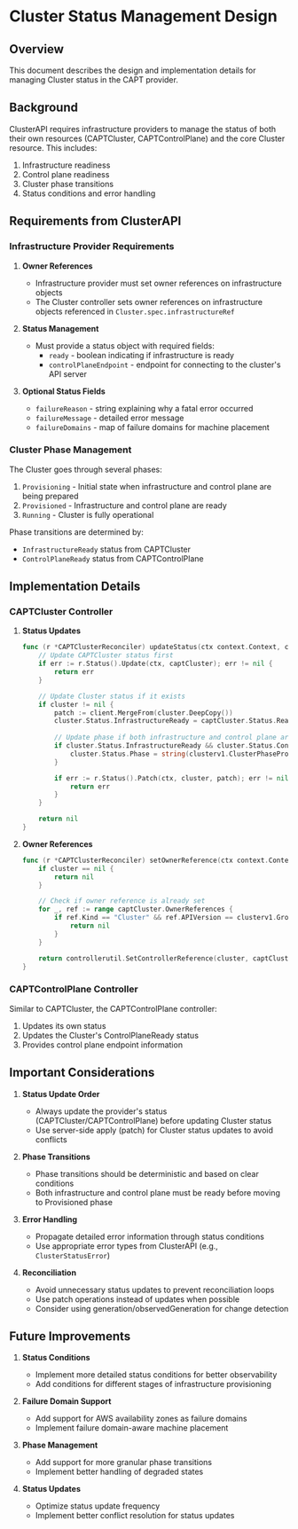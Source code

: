# Cluster Status Management Design

## Overview

This document describes the design and implementation details for managing Cluster status in the CAPT provider.

## Background

ClusterAPI requires infrastructure providers to manage the status of both their own resources (CAPTCluster, CAPTControlPlane) and the core Cluster resource. This includes:

1. Infrastructure readiness
2. Control plane readiness
3. Cluster phase transitions
4. Status conditions and error handling

## Requirements from ClusterAPI

### Infrastructure Provider Requirements

1. **Owner References**
   - Infrastructure provider must set owner references on infrastructure objects
   - The Cluster controller sets owner references on infrastructure objects referenced in `Cluster.spec.infrastructureRef`

2. **Status Management**
   - Must provide a status object with required fields:
     - `ready` - boolean indicating if infrastructure is ready
     - `controlPlaneEndpoint` - endpoint for connecting to the cluster's API server

3. **Optional Status Fields**
   - `failureReason` - string explaining why a fatal error occurred
   - `failureMessage` - detailed error message
   - `failureDomains` - map of failure domains for machine placement

### Cluster Phase Management

The Cluster goes through several phases:
1. `Provisioning` - Initial state when infrastructure and control plane are being prepared
2. `Provisioned` - Infrastructure and control plane are ready
3. `Running` - Cluster is fully operational

Phase transitions are determined by:
- `InfrastructureReady` status from CAPTCluster
- `ControlPlaneReady` status from CAPTControlPlane

## Implementation Details

### CAPTCluster Controller

1. **Status Updates**
   ```go
   func (r *CAPTClusterReconciler) updateStatus(ctx context.Context, captCluster *infrastructurev1beta1.CAPTCluster, cluster *clusterv1.Cluster) error {
       // Update CAPTCluster status first
       if err := r.Status().Update(ctx, captCluster); err != nil {
           return err
       }

       // Update Cluster status if it exists
       if cluster != nil {
           patch := client.MergeFrom(cluster.DeepCopy())
           cluster.Status.InfrastructureReady = captCluster.Status.Ready
           
           // Update phase if both infrastructure and control plane are ready
           if cluster.Status.InfrastructureReady && cluster.Status.ControlPlaneReady {
               cluster.Status.Phase = string(clusterv1.ClusterPhaseProvisioned)
           }

           if err := r.Status().Patch(ctx, cluster, patch); err != nil {
               return err
           }
       }

       return nil
   }
   ```

2. **Owner References**
   ```go
   func (r *CAPTClusterReconciler) setOwnerReference(ctx context.Context, captCluster *infrastructurev1beta1.CAPTCluster, cluster *clusterv1.Cluster) error {
       if cluster == nil {
           return nil
       }

       // Check if owner reference is already set
       for _, ref := range captCluster.OwnerReferences {
           if ref.Kind == "Cluster" && ref.APIVersion == clusterv1.GroupVersion.String() {
               return nil
           }
       }

       return controllerutil.SetControllerReference(cluster, captCluster, r.Scheme)
   }
   ```

### CAPTControlPlane Controller

Similar to CAPTCluster, the CAPTControlPlane controller:
1. Updates its own status
2. Updates the Cluster's ControlPlaneReady status
3. Provides control plane endpoint information

## Important Considerations

1. **Status Update Order**
   - Always update the provider's status (CAPTCluster/CAPTControlPlane) before updating Cluster status
   - Use server-side apply (patch) for Cluster status updates to avoid conflicts

2. **Phase Transitions**
   - Phase transitions should be deterministic and based on clear conditions
   - Both infrastructure and control plane must be ready before moving to Provisioned phase

3. **Error Handling**
   - Propagate detailed error information through status conditions
   - Use appropriate error types from ClusterAPI (e.g., `ClusterStatusError`)

4. **Reconciliation**
   - Avoid unnecessary status updates to prevent reconciliation loops
   - Use patch operations instead of updates when possible
   - Consider using generation/observedGeneration for change detection

## Future Improvements

1. **Status Conditions**
   - Implement more detailed status conditions for better observability
   - Add conditions for different stages of infrastructure provisioning

2. **Failure Domain Support**
   - Add support for AWS availability zones as failure domains
   - Implement failure domain-aware machine placement

3. **Phase Management**
   - Add support for more granular phase transitions
   - Implement better handling of degraded states

4. **Status Updates**
   - Optimize status update frequency
   - Implement better conflict resolution for status updates
